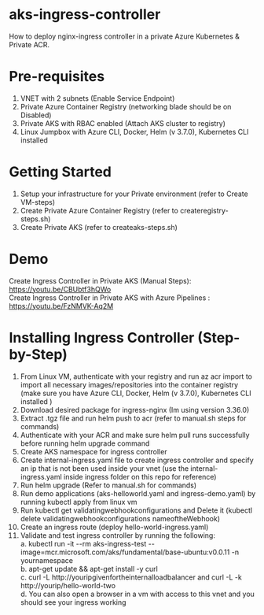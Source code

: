 # aks-ingress-controller
How to deploy nginx-ingress controller in a private Azure Kubernetes & Private ACR.  

# Pre-requisites
1. VNET with 2 subnets (Enable Service Endpoint)
2. Private Azure Container Registry (networking blade should be on Disabled)
3. Private AKS with RBAC enabled (Attach AKS cluster to registry)
4. Linux Jumpbox with Azure CLI, Docker, Helm (v 3.7.0), Kubernetes CLI installed

# Getting Started
1. Setup your infrastructure for your Private environment (refer to Create VM-steps)
2. Create Private Azure Container Registry (refer to createregistry-steps.sh)
3. Create Private AKS (refer to createaks-steps.sh)

# Demo
Create Ingress Controller in Private AKS (Manual Steps): https://youtu.be/CBUbtf3hQWo <br>
Create Ingress Controller in Private AKS with Azure Pipelines : https://youtu.be/FzNMVK-Aq2M <br>

# Installing Ingress Controller (Step-by-Step)
1. From Linux VM, authenticate with your registry and run az acr import to import all necessary images/repositories into the container registry (make sure you have Azure CLI, Docker, Helm (v 3.7.0), Kubernetes CLI installed )
2. Download desired package for ingress-nginx (Im using version 3.36.0)
3. Extract .tgz file and run helm push to acr (refer to manual.sh steps for commands)
4. Authenticate with your ACR and make sure helm pull runs successfully before running helm upgrade command
5. Create AKS namespace for ingress controller
6. Create internal-ingress.yaml file to create ingress controller and specify an ip that is not been used inside your vnet (use the internal-ingress.yaml inside ingress folder on this repo for reference)
7. Run helm upgrade (Refer to manual.sh for commands)
8. Run demo applications (aks-helloworld.yaml and ingress-demo.yaml) by running kubectl apply from linux vm
9. Run kubectl get validatingwebhookconfigurations and Delete it (kubectl delete validatingwebhookconfigurations nameoftheWebhook)
10. Create an ingress route (deploy hello-world-ingress.yaml) 
11. Validate and test ingress controller by running the following: 
    <br>a. kubectl run -it --rm aks-ingress-test --image=mcr.microsoft.com/aks/fundamental/base-ubuntu:v0.0.11 -n yournamespace <br>
    b. apt-get update && apt-get install -y curl<br>
    c. curl -L http://youripgivenfortheinternalloadbalancer and curl -L -k http://yourip/hello-world-two <br>
    d. You can also open a browser in a vm with access to this vnet and you should see your ingress working <br>

